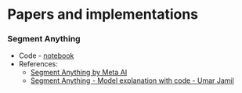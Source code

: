 # Papers and implementations

### Segment Anything
- Code - [notebook](notebooks/segment_anything.ipynb)
- References:
    - [Segment Anything by Meta AI](https://segment-anything.com/)
    - [Segment Anything - Model explanation with code - Umar Jamil](https://www.youtube.com/watch?v=eYhvJR4zFUM)
